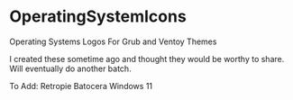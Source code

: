 # OperatingSystemIcons
Operating Systems Logos For Grub and Ventoy Themes

I created these sometime ago and thought they would be worthy to share. Will eventually do another batch.

To Add:
Retropie
Batocera
Windows 11
